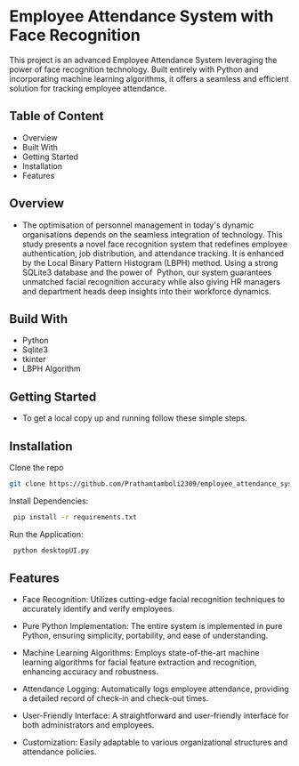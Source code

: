 
# Employee Attendance System with Face Recognition

This project is an advanced Employee Attendance System leveraging the power of face recognition technology. Built entirely with Python and incorporating machine learning algorithms, it offers a seamless and efficient solution for tracking employee attendance.


## Table of Content

- Overview
- Built With
- Getting Started
- Installation
- Features



## Overview

- The optimisation of personnel management in today's dynamic organisations depends on the seamless integration of technology. This study presents a novel face recognition system that redefines employee authentication, job distribution, and attendance tracking. It is enhanced by the Local Binary Pattern Histogram (LBPH) method. Using a strong SQLite3 database and the power of  Python, our system guarantees unmatched facial recognition accuracy while also giving HR managers and department heads deep insights into their workforce dynamics.
## Build With
- Python
- Sqlite3
- tkinter
- LBPH Algorithm

## Getting Started
- To get a local copy up and running follow these simple steps.

## Installation

Clone the repo

```bash
git clone https://github.com/Prathamtamboli2309/employee_attendance_system_using_facerecognition.git

```
Install Dependencies:
```bash
 pip install -r requirements.txt

```
Run the Application:

```bash
 python desktopUI.py

```

    
## Features

- Face Recognition: Utilizes cutting-edge facial recognition techniques to accurately identify and verify employees.

- Pure Python Implementation: The entire system is implemented in pure Python, ensuring simplicity, portability, and ease of understanding.
- Machine Learning Algorithms: Employs state-of-the-art machine learning algorithms for facial feature extraction and recognition, enhancing accuracy and robustness.
- Attendance Logging: Automatically logs employee attendance, providing a detailed record of check-in and check-out times.

- User-Friendly Interface: A straightforward and user-friendly interface for both administrators and employees.

- Customization: Easily adaptable to various organizational structures and attendance policies.













